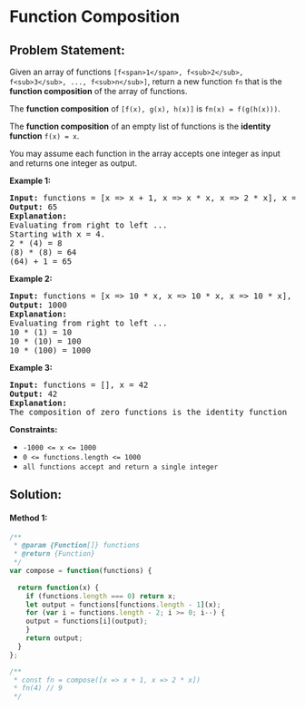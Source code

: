 # Function Composition

## Problem Statement:


Given an array of functions `[f<span>1</span>, f<sub>2</sub>, f<sub>3</sub>, ..., f<sub>n</sub>]`, return a new function `fn` that is the **function composition** of the array of functions.

The **function composition** of `[f(x), g(x), h(x)]` is `fn(x) = f(g(h(x)))`.

The **function composition** of an empty list of functions is the **identity function** `f(x) = x`.

You may assume each function in the array accepts one integer as input and returns one integer as output.

**Example 1:**

<pre><strong>Input:</strong> functions = [x => x + 1, x => x * x, x => 2 * x], x = 4
<strong>Output:</strong> 65
<strong>Explanation:</strong>
Evaluating from right to left ...
Starting with x = 4.
2 * (4) = 8
(8) * (8) = 64
(64) + 1 = 65
</pre>

**Example 2:**

<pre><strong>Input:</strong> functions = [x => 10 * x, x => 10 * x, x => 10 * x], x = 1
<strong>Output:</strong> 1000
<strong>Explanation:</strong>
Evaluating from right to left ...
10 * (1) = 10
10 * (10) = 100
10 * (100) = 1000
</pre>

**Example 3:**

<pre><strong>Input:</strong> functions = [], x = 42
<strong>Output:</strong> 42
<strong>Explanation:</strong>
The composition of zero functions is the identity function</pre>

**Constraints:**

* `-1000 <= x <= 1000`
* `0 <= functions.length <= 1000`
* `all functions accept and return a single integer`

## Solution:

#### Method 1:

```javascript
/**
 * @param {Function[]} functions
 * @return {Function}
 */
var compose = function(functions) {
  
  return function(x) {
    if (functions.length === 0) return x;
    let output = functions[functions.length - 1](x);
    for (var i = functions.length - 2; i >= 0; i--) {
    output = functions[i](output);
    }
    return output;
  }
};

/**
 * const fn = compose([x => x + 1, x => 2 * x])
 * fn(4) // 9
 */
```
